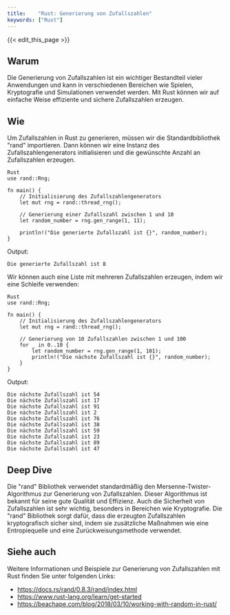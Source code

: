 ```yaml
---
title:    "Rust: Generierung von Zufallszahlen"
keywords: ["Rust"]
---
```


{{< edit_this_page >}}

## Warum

Die Generierung von Zufallszahlen ist ein wichtiger Bestandteil vieler Anwendungen und kann in verschiedenen Bereichen wie Spielen, Kryptografie und Simulationen verwendet werden. Mit Rust können wir auf einfache Weise effiziente und sichere Zufallszahlen erzeugen.

## Wie

Um Zufallszahlen in Rust zu generieren, müssen wir die Standardbibliothek "rand" importieren. Dann können wir eine Instanz des Zufallszahlengenerators initialisieren und die gewünschte Anzahl an Zufallszahlen erzeugen.

```
Rust
use rand::Rng;

fn main() {
    // Initialisierung des Zufallszahlengenerators
    let mut rng = rand::thread_rng();

    // Generierung einer Zufallszahl zwischen 1 und 10
    let random_number = rng.gen_range(1, 11);

    println!("Die generierte Zufallszahl ist {}", random_number);
}
```

Output:
```
Die generierte Zufallszahl ist 8
```

Wir können auch eine Liste mit mehreren Zufallszahlen erzeugen, indem wir eine Schleife verwenden:

```
Rust
use rand::Rng;

fn main() {
    // Initialisierung des Zufallszahlengenerators
    let mut rng = rand::thread_rng();

    // Generierung von 10 Zufallszahlen zwischen 1 und 100
    for _ in 0..10 {
        let random_number = rng.gen_range(1, 101);
        println!("Die nächste Zufallszahl ist {}", random_number);
    }
}
```

Output:
```
Die nächste Zufallszahl ist 54
Die nächste Zufallszahl ist 17
Die nächste Zufallszahl ist 91
Die nächste Zufallszahl ist 2
Die nächste Zufallszahl ist 76
Die nächste Zufallszahl ist 38
Die nächste Zufallszahl ist 59
Die nächste Zufallszahl ist 23
Die nächste Zufallszahl ist 89
Die nächste Zufallszahl ist 47
```

## Deep Dive

Die "rand" Bibliothek verwendet standardmäßig den Mersenne-Twister-Algorithmus zur Generierung von Zufallszahlen. Dieser Algorithmus ist bekannt für seine gute Qualität und Effizienz. Auch die Sicherheit von Zufallszahlen ist sehr wichtig, besonders in Bereichen wie Kryptografie. Die "rand" Bibliothek sorgt dafür, dass die erzeugten Zufallszahlen kryptografisch sicher sind, indem sie zusätzliche Maßnahmen wie eine Entropiequelle und eine Zurückweisungsmethode verwendet.

## Siehe auch

Weitere Informationen und Beispiele zur Generierung von Zufallszahlen mit Rust finden Sie unter folgenden Links:

- https://docs.rs/rand/0.8.3/rand/index.html
- https://www.rust-lang.org/learn/get-started
- https://beachape.com/blog/2018/03/10/working-with-random-in-rust/